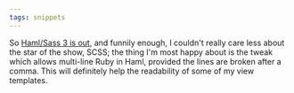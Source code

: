 ```yaml
---
tags: snippets
---
```


So [Haml/Sass 3 is out](http://nex-3.com/posts/101-haml-sass-3-released), and funnily enough, I couldn't really care less about the star of the show, SCSS; the thing I'm most happy about is the tweak which allows multi-line Ruby in Haml, provided the lines are broken after a comma. This will definitely help the readability of some of my view templates.
